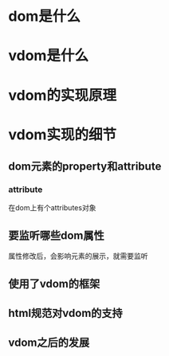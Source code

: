 # dom是什么

# vdom是什么

# vdom的实现原理

# vdom实现的细节

## dom元素的property和attribute

### attribute
在dom上有个attributes对象


## 要监听哪些dom属性
属性修改后，会影响元素的展示，就需要监听

## 使用了vdom的框架

## html规范对vdom的支持

## vdom之后的发展
